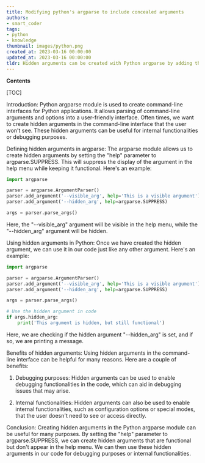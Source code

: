 ```yaml
---
title: Modifying python's argparse to include concealed arguments
authors:
- smart_coder
tags:
- python
- knowledge
thumbnail: images/python.png
created_at: 2023-03-16 00:00:00
updated_at: 2023-03-16 00:00:00
tldr: Hidden arguments can be created with Python argparse by adding them as optional arguments with no explicit mention in the help message using the `add\_argument` method`s `dest` parameter.
---
```


**Contents**

[TOC]

Introduction:
Python argparse module is used to create command-line interfaces for Python applications. It allows parsing of command-line arguments and options into a user-friendly interface. Often times, we want to create hidden arguments in the command-line interface that the user won't see. These hidden arguments can be useful for internal functionalities or debugging purposes.

Defining hidden arguments in argparse:
The argparse module allows us to create hidden arguments by setting the "help" parameter to argparse.SUPPRESS. This will suppress the display of the argument in the help menu while keeping it functional. Here's an example:

``` python
import argparse

parser = argparse.ArgumentParser()
parser.add_argument('--visible_arg', help='This is a visible argument')
parser.add_argument('--hidden_arg', help=argparse.SUPPRESS)

args = parser.parse_args()
```

Here, the "--visible_arg" argument will be visible in the help menu, while the "--hidden_arg" argument will be hidden.

Using hidden arguments in Python:
Once we have created the hidden argument, we can use it in our code just like any other argument. Here's an example:

``` python
import argparse

parser = argparse.ArgumentParser()
parser.add_argument('--visible_arg', help='This is a visible argument')
parser.add_argument('--hidden_arg', help=argparse.SUPPRESS)

args = parser.parse_args()

# Use the hidden argument in code
if args.hidden_arg:
    print('This argument is hidden, but still functional')
```

Here, we are checking if the hidden argument "--hidden_arg" is set, and if so, we are printing a message.

Benefits of hidden arguments:
Using hidden arguments in the command-line interface can be helpful for many reasons. Here are a couple of benefits:

1. Debugging purposes: Hidden arguments can be used to enable debugging functionalities in the code, which can aid in debugging issues that may arise.

2. Internal functionalities: Hidden arguments can also be used to enable internal functionalities, such as configuration options or special modes, that the user doesn't need to see or access directly.

Conclusion:
Creating hidden arguments in the Python argparse module can be useful for many purposes. By setting the "help" parameter to argparse.SUPPRESS, we can create hidden arguments that are functional but don't appear in the help menu. We can then use these hidden arguments in our code for debugging purposes or internal functionalities.

